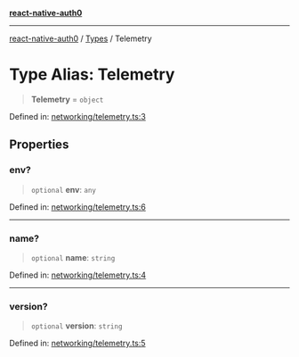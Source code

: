 [**react-native-auth0**](../../README.md)

---

[react-native-auth0](../../globals.md) / [Types](../README.md) / Telemetry

# Type Alias: Telemetry

> **Telemetry** = `object`

Defined in: [networking/telemetry.ts:3](https://github.com/auth0/react-native-auth0/blob/64b3136e2ba68da80f979438fc7bc3abab9becdd/src/networking/telemetry.ts#L3)

## Properties

### env?

> `optional` **env**: `any`

Defined in: [networking/telemetry.ts:6](https://github.com/auth0/react-native-auth0/blob/64b3136e2ba68da80f979438fc7bc3abab9becdd/src/networking/telemetry.ts#L6)

---

### name?

> `optional` **name**: `string`

Defined in: [networking/telemetry.ts:4](https://github.com/auth0/react-native-auth0/blob/64b3136e2ba68da80f979438fc7bc3abab9becdd/src/networking/telemetry.ts#L4)

---

### version?

> `optional` **version**: `string`

Defined in: [networking/telemetry.ts:5](https://github.com/auth0/react-native-auth0/blob/64b3136e2ba68da80f979438fc7bc3abab9becdd/src/networking/telemetry.ts#L5)
